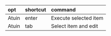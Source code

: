 | opt   | shortcut | command               |
| :-    | :-       | :-                    |
| Atuin | enter    | Execute selected item |
| Atuin | tab      | Select item and edit  |